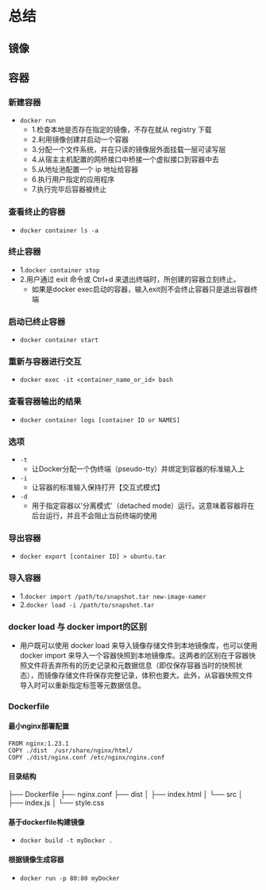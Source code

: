 # 总结


## 镜像

## 容器

### 新建容器
- `docker run`
  - 1.检查本地是否存在指定的镜像，不存在就从 registry 下载
  - 2.利用镜像创建并启动一个容器
  - 3.分配一个文件系统，并在只读的镜像层外面挂载一层可读写层
  - 4.从宿主主机配置的网桥接口中桥接一个虚拟接口到容器中去
  - 5.从地址池配置一个 ip 地址给容器
  - 6.执行用户指定的应用程序
  - 7.执行完毕后容器被终止

### 查看终止的容器
- `docker container ls -a`

### 终止容器
- 1.`docker container stop`
- 2.用户通过 exit 命令或 Ctrl+d 来退出终端时，所创建的容器立刻终止。
  - 如果是docker exec启动的容器，输入exit则不会终止容器只是退出容器终端

### 启动已终止容器
- `docker container start `

### 重新与容器进行交互
- `docker exec -it <container_name_or_id> bash`

### 查看容器输出的结果
- `docker container logs [container ID or NAMES]`

### 选项
- `-t`
  - 让Docker分配一个伪终端（pseudo-tty）并绑定到容器的标准输入上
- `-i`
  - 让容器的标准输入保持打开【交互式模式】
- `-d`
  - 用于指定容器以'分离模式'（detached mode）运行。这意味着容器将在后台运行，并且不会阻止当前终端的使用

### 导出容器
- `docker export [container ID] > ubuntu.tar`

### 导入容器
- 1.`docker import /path/to/snapshot.tar new-image-namer`
- 2.`docker load -i /path/to/snapshot.tar`

### docker load 与 docker import的区别
- 用户既可以使用 docker load 来导入镜像存储文件到本地镜像库，也可以使用 docker import 来导入一个容器快照到本地镜像库。这两者的区别在于容器快照文件将丢弃所有的历史记录和元数据信息（即仅保存容器当时的快照状态），而镜像存储文件将保存完整记录，体积也要大。此外，从容器快照文件导入时可以重新指定标签等元数据信息。


### Dockerfile
#### 最小nginx部署配置
```
FROM nginx:1.23.1
COPY ./dist  /usr/share/nginx/html/
COPY ./dist/nginx.conf /etc/nginx/nginx.conf
```
#### 目录结构
├── Dockerfile
├── nginx.conf
├── dist
│   ├── index.html
│   └── src
│       ├── index.js
│       └── style.css

#### 基于dockerfile构建镜像
- `docker build -t myDocker .`

#### 根据镜像生成容器
- `docker run -p 80:80 myDocker`